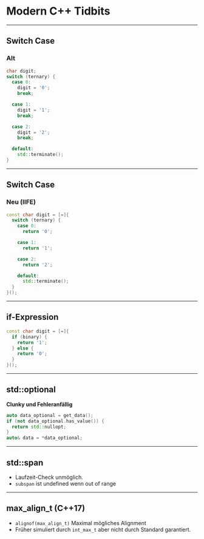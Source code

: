 <!-- sectionTitle: Modern C++ Tidbits -->

# Modern C++ Tidbits

---

## Switch Case

### Alt

```cpp
char digit;
switch (ternary) {
  case 0:
    digit = '0';
    break;

  case 1:
    digit = '1';
    break;

  case 2:
    digit = '2';
    break;

  default:
    std::terminate();
}
```

---

## Switch Case

<!-- note
Immediately Invoked Function Expression
-->

### Neu (IIFE)

```cpp
const char digit = [=]{
  switch (ternary) {
    case 0:
      return '0';

    case 1:
      return '1';

    case 2:
      return '2';

    default:
      std::terminate();
  }
}();
```

---

## if-Expression

```cpp
const char digit = [=]{
  if (binary) {
    return '1';
  } else {
    return '0';
  }
}();
```

---

## std::optional

**Clunky und Fehleranfällig**
```cpp
auto data_optional = get_data();
if (not data_optional.has_value()) {
  return std::nullopt;
}
auto& data = *data_optional;
```

---

## std::span

* Laufzeit-Check unmöglich.
* `subspan` ist undefined wenn out of range

---

## max_align_t (C++17)

* `alignof(max_align_t)` Maximal mögliches Alignment
* Früher simuliert durch `int_max_t` aber nicht durch Standard garantiert.
